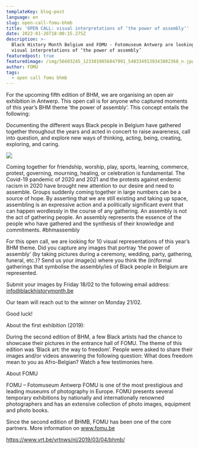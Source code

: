 ```yaml
---
templateKey: blog-post
language: en
slug: open-call-fomu-bhmb
title: 'OPEN CALL: visual interpretations of ‘the power of assembly’'
date: 2022-01-26T18:00:15.275Z
description: >-
  Black History Month Belgium and FOMU - Fotomuseum Antwerp are looking for your
  visual interpretations of ‘the power of assembly’
featuredpost: true
featuredimage: /img/56603245_1233019056847991_5403349139343802368_n.jpg
author: FOMU
tags:
  - open call fomu bhmb
---
```

For the upcoming fifth edition of BHM, we are organising an open air exhibition in Antwerp. This open call is for anyone who captured moments of this year’s BHM theme ‘the power of assembly’. This concept entails the following: 

Documenting the different ways Black people in Belgium have gathered together throughout the years and acted in concert to raise awareness, call into question, and explore new ways of thinking, acting, being, creating, exploring, and caring.

![](/img/56603245_1233019056847991_5403349139343802368_n.jpg)

 Coming together for friendship, worship, play, sports, learning, commerce, protest, governing, mourning, healing, or celebration is fundamental. The Covid-19 pandemic of 2020 and 2021 and the protests against endemic racism in 2020 have brought new attention to our desire and need to assemble. Groups suddenly coming together in large numbers can be a source of hope. By asserting that we are still existing and taking up space, assembling is an expressive action and a politically significant event that can happen wordlessly in the course of any gathering. An assembly is not the act of gathering people. An assembly represents the essence of the people who have gathered and the synthesis of their knowledge and commitments. #bhmassembly

For this open call, we are looking for 10 visual representations of this year’s BHM theme. Did you capture any images that portray ‘the power of assembly’ (by taking pictures during a ceremony, wedding, party, gathering, funeral, etc.)? Send us your image(s) where you think the (in)formal gatherings that symbolise the assembly/ies of Black people in Belgium are represented. 

Submit your images by Friday 18/02 to the following email address: info@blackhistorymonth.be

Our team will reach out to the winner on Monday 21/02. 

Good luck! 

About the first exhibition (2019): 

During the second edition of BHM, a few Black artists had the chance to showcase their pictures in the entrance hall of FOMU. The theme of this edition was ‘Black art: the way to freedom’. People were asked to share their images and/or videos answering the following question: What does freedom mean to you as Afro-Belgian? Watch a few testimonies here.  

About FOMU

FOMU – Fotomuseum Antwerp FOMU is one of the most prestigious and leading museums of photography in Europe. FOMU presents several temporary exhibitions by nationally and internationally renowned photographers and has an extensive collection of photo images, equipment and photo books. 

Since the second edition of BHMB, FOMU has been one of the core partners. More information on www.fomu.be

<https://www.vrt.be/vrtnws/nl/2019/03/04/bhmb/>
